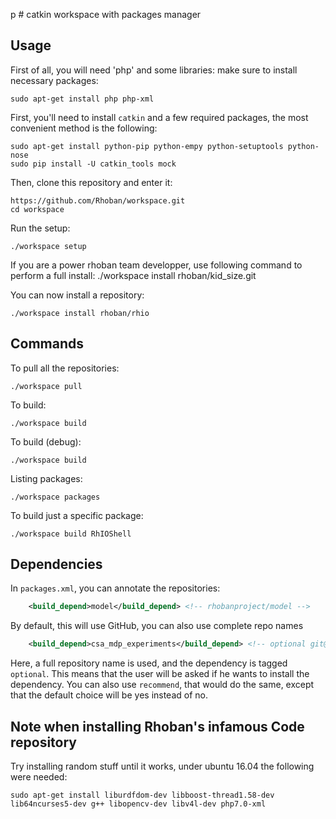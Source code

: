 p	# catkin workspace with packages manager

## Usage

First of all, you will need 'php' and some libraries: make sure to install
necessary packages:

    sudo apt-get install php php-xml

First, you'll need to install `catkin` and a few required packages, the most
convenient method is the following:

    sudo apt-get install python-pip python-empy python-setuptools python-nose
    sudo pip install -U catkin_tools mock


Then, clone this repository and enter it:

    https://github.com/Rhoban/workspace.git
    cd workspace

Run the setup:

    ./workspace setup

If you are a power rhoban team developper, use following command to perform a full install:
    ./workspace install rhoban/kid_size.git


You can now install a repository:

    ./workspace install rhoban/rhio

## Commands

To pull all the repositories:

    ./workspace pull

To build:

    ./workspace build

To build (debug):

    ./workspace build

Listing packages:

    ./workspace packages

To build just a specific package:

    ./workspace build RhIOShell

## Dependencies

In `packages.xml`, you can annotate the repositories:

```xml
    <build_depend>model</build_depend> <!-- rhobanproject/model -->
```

By default, this will use GitHub, you can also use complete repo names

```xml
    <build_depend>csa_mdp_experiments</build_depend> <!-- optional git@bitbucket.org:rhoban/csa_mdp_experiments.git -->
```

Here, a full repository name is used, and the dependency is tagged `optional`. This means that
the user will be asked if he wants to install the dependency. You can also use `recommend`, that
would do the same, except that the default choice will be yes instead of no.

## Note when installing Rhoban's infamous Code repository
Try installing random stuff until it works, under ubuntu 16.04 the following were needed:

    sudo apt-get install liburdfdom-dev libboost-thread1.58-dev lib64ncurses5-dev g++ libopencv-dev libv4l-dev php7.0-xml


